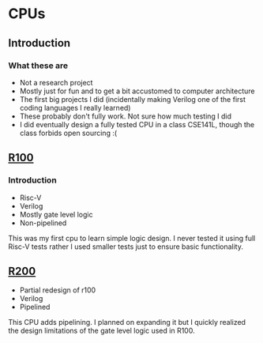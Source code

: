 # CPUs
## Introduction
### What these are
- Not a research project
- Mostly just for fun and to get a bit accustomed to computer architecture
- The first big projects I did (incidentally making Verilog one of the first coding languages I really learned)
- These probably don't fully work. Not sure how much testing I did
- I did eventually design a fully tested CPU in a class CSE141L, though the class forbids open sourcing :(

## [R100](https://github.com/ryankosta/r100)
### Introduction
- Risc-V
- Verilog
- Mostly gate level logic
- Non-pipelined

This was my first cpu to learn simple logic design. I never tested it using full Risc-V tests rather I used smaller tests just to ensure basic functionality.

## [R200](https://github.com/ryankosta/r200)
- Partial redesign of r100 
- Verilog
- Pipelined 
 
This CPU adds pipelining. I planned on expanding it but I quickly realized the design limitations of the gate level logic used in R100. 
